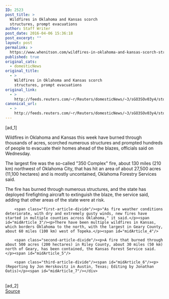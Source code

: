 ```yaml
---
ID: 2523
post_title: >
  Wildfires in Oklahoma and Kansas scorch
  structures, prompt evacuations
author: Staff Writer
post_date: 2016-04-06 15:36:18
post_excerpt: ""
layout: post
permalink: >
  https://www.whenitson.com/wildfires-in-oklahoma-and-kansas-scorch-structures-prompt-evacuations/
published: true
original_cats:
  - domesticNews
original_title:
  - >
    Wildfires in Oklahoma and Kansas scorch
    structures, prompt evacuations
original_link:
  - >
    http://feeds.reuters.com/~r/Reuters/domesticNews/~3/sGO3SOv03y4/story01.htm
canonical_url:
  - >
    http://feeds.reuters.com/~r/Reuters/domesticNews/~3/sGO3SOv03y4/story01.htm
---
```

 [ad_1]
<br><div id="articleText">
<span id="midArticle_start"/>

<span class="focusParagraph" readability="6"><p><span class="articleLocatio&lt;/span&gt;n">Wildfires in Oklahoma and Kansas this week have burned through thousands of acres, scorched numerous structures and prompted hundreds of people to evacuate their homes ahead of the blazes, officials said on Wednesday.</span></p></span><span id="midArticle_0"/><p>The largest fire was the so-called "350 Complex" fire, about 130 miles (210 km) northwest of Oklahoma City, that has hit an area of about 27,500 acres (11,100 hectares) and is mostly uncontained, Oklahoma Forestry Services said.  </p><span id="midArticle_1"/><p>The fire has burned through numerous structures, and the state has deployed firefighting aircraft to extinguish the blaze, the service said, adding that other areas of the state were at risk.</p><span id="midArticle_2"/>
        
        <span class="first-article-divide"/><p>"As fire weather conditions deteriorate, with dry and extremely gusty winds, new fires have started in multiple counties across Oklahoma," it said.</p><span id="midArticle_3"/><p>There have been multiple wildfires in Kansas, which borders Oklahoma to the north, with the largest in Geary County, about 60 miles (100 km) west of Topeka.</p><span id="midArticle_4"/>
        
        <span class="second-article-divide"/><p>A fire that burned through about 500 acres (200 hectares) in Riley County, about 30 miles (50 km) north of Geary, has been contained, the Kansas Forest Service said.</p><span id="midArticle_5"/>
        
        <span class="third-article-divide"/><span id="midArticle_6"/><p> (Reporting by Jon Herskovitz in Austin, Texas; Editing by Jonathan Oatis)</p><span id="midArticle_7"/></div>
<br>[ad_2]
<br><a href="http://feeds.reuters.com/~r/Reuters/domesticNews/~3/sGO3SOv03y4/story01.htm">Source </a>